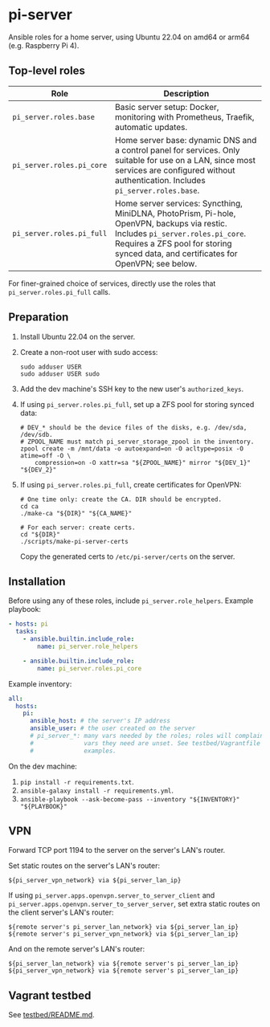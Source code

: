# pi-server

Ansible roles for a home server, using Ubuntu 22.04 on amd64 or arm64 (e.g.
Raspberry Pi 4).

## Top-level roles

| Role | Description |
| --- | --- |
| `pi_server.roles.base` | Basic server setup: Docker, monitoring with Prometheus, Traefik, automatic updates. |
| `pi_server.roles.pi_core` | Home server base: dynamic DNS and a control panel for services. Only suitable for use on a LAN, since most services are configured without authentication. Includes `pi_server.roles.base`. |
| `pi_server.roles.pi_full`| Home server services: Syncthing, MiniDLNA, PhotoPrism, Pi-hole, OpenVPN, backups via restic. Includes `pi_server.roles.pi_core`. Requires a ZFS pool for storing synced data, and certificates for OpenVPN; see below. |

For finer-grained choice of services, directly use the roles that
`pi_server.roles.pi_full` calls.

## Preparation

1. Install Ubuntu 22.04 on the server.

2. Create a non-root user with sudo access:

    ```shell
    sudo adduser USER
    sudo adduser USER sudo
    ```

3. Add the dev machine's SSH key to the new user's `authorized_keys`.

4. If using `pi_server.roles.pi_full`, set up a ZFS pool for storing synced
   data:

    ```shell
    # DEV_* should be the device files of the disks, e.g. /dev/sda, /dev/sdb.
    # ZPOOL_NAME must match pi_server_storage_zpool in the inventory.
    zpool create -m /mnt/data -o autoexpand=on -O acltype=posix -O atime=off -O \
        compression=on -O xattr=sa "${ZPOOL_NAME}" mirror "${DEV_1}" "${DEV_2}"
    ```

5. If using `pi_server.roles.pi_full`, create certificates for OpenVPN:

    ```shell
    # One time only: create the CA. DIR should be encrypted.
    cd ca
    ./make-ca "${DIR}" "${CA_NAME}"

    # For each server: create certs.
    cd "${DIR}"
    ./scripts/make-pi-server-certs
    ```

   Copy the generated certs to `/etc/pi-server/certs` on the server.

## Installation

Before using any of these roles, include `pi_server.role_helpers`. Example
playbook:

```yaml
- hosts: pi
  tasks:
    - ansible.builtin.include_role:
        name: pi_server.role_helpers

    - ansible.builtin.include_role:
        name: pi_server.roles.pi_core
```

Example inventory:

```yaml
all:
  hosts:
    pi:
      ansible_host: # the server's IP address
      ansible_user: # the user created on the server
      # pi_server_*: many vars needed by the roles; roles will complain if the
      #              vars they need are unset. See testbed/Vagrantfile for
      #              examples.

```

On the dev machine:

1. `pip install -r requirements.txt`.
2. `ansible-galaxy install -r requirements.yml`.
3. `ansible-playbook --ask-become-pass --inventory "${INVENTORY}" "${PLAYBOOK}"`

## VPN

Forward TCP port 1194 to the server on the server's LAN's router.

Set static routes on the server's LAN's router:

```text
${pi_server_vpn_network} via ${pi_server_lan_ip}
```

If using `pi_server.apps.openvpn.server_to_server_client` and
`pi_server.apps.openvpn.server_to_server_server`, set extra static routes on the
client server's LAN's router:

```text
${remote server's pi_server_lan_network} via ${pi_server_lan_ip}
${remote server's pi_server_vpn_network} via ${pi_server_lan_ip}
```

And on the remote server's LAN's router:

```text
${pi_server_lan_network} via ${remote server's pi_server_lan_ip}
${pi_server_vpn_network} via ${remote server's pi_server_lan_ip}
```

## Vagrant testbed

See [testbed/README.md](testbed/README.md).
